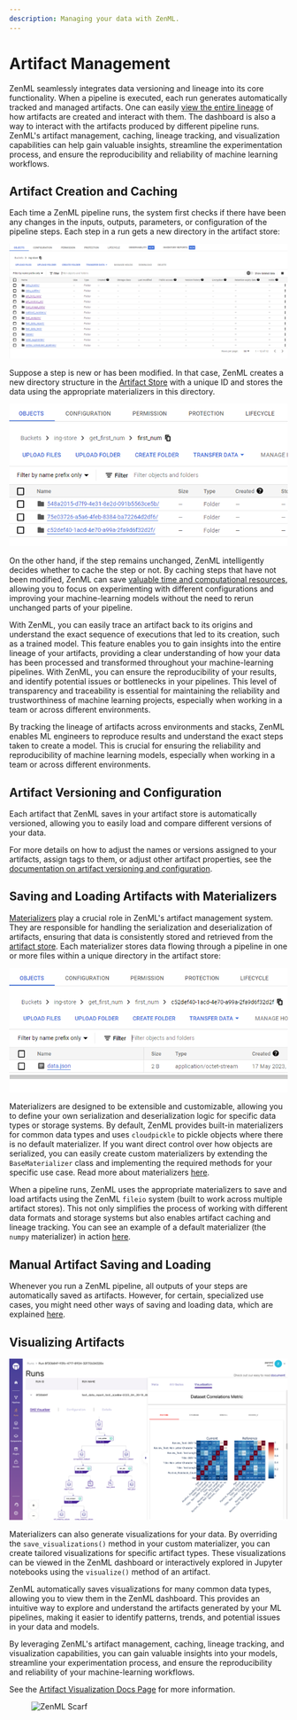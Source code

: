 ```yaml
---
description: Managing your data with ZenML.
---
```


# Artifact Management

ZenML seamlessly integrates data versioning and lineage into its core functionality. When a pipeline is executed, each run generates automatically tracked and managed artifacts. One can easily [view the entire lineage](../../starter-guide/fetch-runs-after-execution.md) of how artifacts are created and interact with them. The dashboard is also a way to interact with the artifacts produced by different pipeline runs. ZenML's artifact management, caching, lineage tracking, and visualization capabilities can help gain valuable insights, streamline the experimentation process, and ensure the reproducibility and reliability of machine learning workflows.

## Artifact Creation and Caching

Each time a ZenML pipeline runs, the system first checks if there have been any changes in the inputs, outputs, parameters, or configuration of the pipeline steps. Each step in a run gets a new directory in the artifact store:

![Artifact Stores Under the Hood](../../../.gitbook/assets/zenml_artifact_store_underthehood_1.png)

Suppose a step is new or has been modified. In that case, ZenML creates a new directory structure in the [Artifact Store](../../../stacks-and-components/component-guide/artifact-stores/artifact-stores.md) with a unique ID and stores the data using the appropriate materializers in this directory.

![Artifact Stores Under the Hood](../../../.gitbook/assets/zenml_artifact_store_underthehood_2.png)

On the other hand, if the step remains unchanged, ZenML intelligently decides whether to cache the step or not. By caching steps that have not been modified, ZenML can save [valuable time and computational resources](../../starter-guide/cache-previous-executions.md), allowing you to focus on experimenting with different configurations and improving your machine-learning models without the need to rerun unchanged parts of your pipeline.

With ZenML, you can easily trace an artifact back to its origins and understand the exact sequence of executions that led to its creation, such as a trained model. This feature enables you to gain insights into the entire lineage of your artifacts, providing a clear understanding of how your data has been processed and transformed throughout your machine-learning pipelines. With ZenML, you can ensure the reproducibility of your results, and identify potential issues or bottlenecks in your pipelines. This level of transparency and traceability is essential for maintaining the reliability and trustworthiness of machine learning projects, especially when working in a team or across different environments.

By tracking the lineage of artifacts across environments and stacks, ZenML enables ML engineers to reproduce results and understand the exact steps taken to create a model. This is crucial for ensuring the reliability and reproducibility of machine learning models, especially when working in a team or across different environments.

## Artifact Versioning and Configuration

Each artifact that ZenML saves in your artifact store is automatically
versioned, allowing you to easily load and compare different versions of your
data. 

For more details on how to adjust the names or versions assigned to your 
artifacts, assign tags to them, or adjust other artifact properties, see the 
[documentation on artifact versioning and configuration](./artifact-versioning.md).

## Saving and Loading Artifacts with Materializers

[Materializers](handle-custom-data-types.md) play a crucial role in ZenML's artifact management system. They are responsible for handling the serialization and deserialization of artifacts, ensuring that data is consistently stored and retrieved from the [artifact store](../../../stacks-and-components/component-guide/artifact-stores/artifact-stores.md). Each materializer stores data flowing through a pipeline in one or more files within a unique directory in the artifact store:

![Visualizing artifacts](../../../.gitbook/assets/zenml_artifact_store_underthehood_3.png)

Materializers are designed to be extensible and customizable, allowing you to define your own serialization and deserialization logic for specific data types or storage systems. By default, ZenML provides built-in materializers for common data types and uses `cloudpickle` to pickle objects where there is no default materializer. If you want direct control over how objects are serialized, you can easily create custom materializers by extending the `BaseMaterializer` class and implementing the required methods for your specific use case. Read more about materializers [here](handle-custom-data-types.md).

When a pipeline runs, ZenML uses the appropriate materializers to save and load artifacts using the ZenML `fileio` system (built to work across multiple artifact stores). This not only simplifies the process of working with different data formats and storage systems but also enables artifact caching and lineage tracking. You can see an example of a default materializer (the `numpy` materializer) in action [here](https://github.com/zenml-io/zenml/blob/main/src/zenml/materializers/numpy_materializer.py).

## Manual Artifact Saving and Loading

Whenever you run a ZenML pipeline, all outputs of your steps are automatically saved as artifacts. However, for certain, specialized use cases, you might need other ways of saving and loading data, which are explained [here](./artifact-saving-loading.md).

## Visualizing Artifacts

![Visualizing artifacts](../../../.gitbook/assets/intro_dashboard_details.png)

Materializers can also generate visualizations for your data. By overriding the `save_visualizations()` method in your custom materializer, you can create tailored visualizations for specific artifact types. These visualizations can be viewed in the ZenML dashboard or interactively explored in Jupyter notebooks using the `visualize()` method of an artifact.

ZenML automatically saves visualizations for many common data types, allowing you to view them in the ZenML dashboard. This provides an intuitive way to explore and understand the artifacts generated by your ML pipelines, making it easier to identify patterns, trends, and potential issues in your data and models.

By leveraging ZenML's artifact management, caching, lineage tracking, and visualization capabilities, you can gain valuable insights into your models, streamline your experimentation process, and ensure the reproducibility and reliability of your machine-learning workflows.

See the [Artifact Visualization Docs Page](visualize-artifacts.md) for more
information.

<!-- For scarf -->
<figure><img alt="ZenML Scarf" referrerpolicy="no-referrer-when-downgrade" src="https://static.scarf.sh/a.png?x-pxid=f0b4f458-0a54-4fcd-aa95-d5ee424815bc" /></figure>
